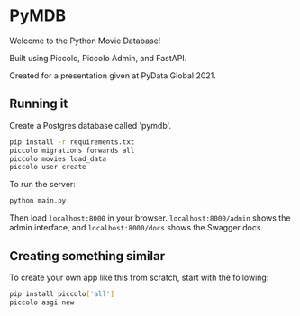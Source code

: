 # PyMDB

Welcome to the Python Movie Database!

Built using Piccolo, Piccolo Admin, and FastAPI.

Created for a presentation given at PyData Global 2021.

## Running it

Create a Postgres database called 'pymdb'.

```bash
pip install -r requirements.txt
piccolo migrations forwards all
piccolo movies load_data
piccolo user create
```

To run the server:

```bash
python main.py
```

Then load `localhost:8000` in your browser. `localhost:8000/admin` shows the admin interface, and `localhost:8000/docs` shows the Swagger docs.

## Creating something similar

To create your own app like this from scratch, start with the following:

```bash
pip install piccolo['all']
piccolo asgi new
```
